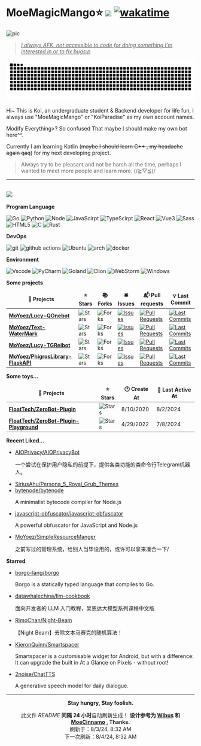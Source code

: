 # MoeMagicMango⭐ ![](https://visitor-badge.laobi.icu/badge?page_id=MoYoez.readme) [![wakatime](https://wakatime.com/badge/user/057b0405-d0cc-4063-99fb-0072ae8088db.svg)](https://wakatime.com/@057b0405-d0cc-4063-99fb-0072ae8088db)

![pic](https://base.lemonkoi.one/img_service/ec43126fgy1go7lc9ta0bj22bc1awkjr.jpg)

> <u>*I always AFK, not accessible to code for doing something I'm interested in or to fix bugs:p*</u>

![meowmeowmeow](https://raw.githubusercontent.com/MoYoez/MoYoez/master/assets/github-contribution-grid-snake.svg)

Hi~ This is Koi, an undergraduate student & Backend  developer for ~~life~~ fun, I always use "MoeMagicMango" or "KoiParadise" as my own account names.

Modify Everything>? So confused That maybe I should make my own bot here^^.

Currently I am learning Kotlin (~~maybe I should learn C++ , my headache again qaq~~) for my next developing project.

> Always try to be pleasant and not be harsh all the time, perhaps I wanted to meet more people and learn more. (/≧▽≦)/
> 
---

<br />
<img src="https://github-readme-stats.vercel.app/api?username=moyoez&show_icons=true&icon_color=0078e7&title_color=0078e7"></a>

<br />

**Program Language**

<p>
  <img alt="Go" src="https://img.shields.io/badge/go-%2300ADD8.svg?style=for-the-badge&logo=go&logoColor=white">
  <img alt="Python" src="https://img.shields.io/badge/python-3670A0?style=for-the-badge&logo=python&logoColor=ffdd54">
  <img alt="Node" src="https://img.shields.io/badge/node.js-6DA55F?style=for-the-badge&logo=node.js&logoColor=white">
  <img alt="JavaScirpt" src="https://img.shields.io/badge/JavaScript-F7DF1E.svg?style=for-the-badge&logo=JavaScript&logoColor=black">
  <img alt="TypeScirpt" src="https://img.shields.io/badge/typescript-%23007ACC.svg?style=for-the-badge&logo=typescript&logoColor=white">
  <img alt="React" src="https://img.shields.io/badge/React-20232A?style=for-the-badge&logo=react&logoColor=61DAFB">
  <img alt="Vue3" src="https://img.shields.io/badge/Vue.js-35495E?style=for-the-badge&logo=vuedotjs&logoColor=4FC08D">
  <img alt="Sass" src="https://img.shields.io/badge/Sass-CC6699.svg?style=for-the-badge&logo=Sass&logoColor=white">
  <img alt="HTML5" src="https://img.shields.io/badge/HTML5-E34F26.svg?style=for-the-badge&logo=HTML5&logoColor=white">
  <img alt="C" src="https://img.shields.io/badge/c-%2300599C.svg?style=for-the-badge&logo=c&logoColor=white">
  <img alt="Rust" src="https://img.shields.io/badge/Rust-000000.svg?style=for-the-badge&logo=Rust&logoColor=white">
  
</p>


**DevOps**

<p>
  <img alt="git" src="https://img.shields.io/badge/git-%23F05033.svg?style=for-the-badge&logo=git&logoColor=white" />
  <img alt="github actions" src="https://img.shields.io/badge/github%20actions-%232671E5.svg?style=for-the-badge&logo=githubactions&logoColor=white" />
  <img alt="Ubuntu" src="https://img.shields.io/badge/Ubuntu-E95420?style=for-the-badge&logo=ubuntu&logoColor=white" />
  <img alt="arch" src="https://img.shields.io/badge/Arch_Linux-1793D1?style=for-the-badge&logo=arch-linux&logoColor=white">
  <img alt="docker" src="https://img.shields.io/badge/Docker-2496ED.svg?style=for-the-badge&logo=Docker&logoColor=white">
</p>

**Environment**

<p>
<img alt="Vscode" src="https://img.shields.io/badge/Visual%20Studio%20Code-0078d7.svg?style=for-the-badge&logo=visual-studio-code&logoColor=white">
<img alt="PyCharm" src="https://img.shields.io/badge/pycharm-143?style=for-the-badge&logo=pycharm&logoColor=black&color=black&labelColor=green">
<img alt="Goland" src="https://img.shields.io/badge/GoLand-0f0f0f?&style=for-the-badge&logo=goland&logoColor=white">
<img alt="Clion" src="https://img.shields.io/badge/CLion-000000?style=for-the-badge&logo=clion&logoColor=white">
<img alt="WebStorm" src="https://img.shields.io/badge/WebStorm-000000?style=for-the-badge&logo=WebStorm&logoColor=white">
<img alt="Windows" src="https://img.shields.io/badge/Windows-0078D6?style=for-the-badge&logo=windows&logoColor=white">
</p>

**Some projects**

<table><thead align=center><tr border: none;><td><b>🎁 Projects</b></td><td><b>⭐ Stars</b></td><td><b>📚 Forks</b></td><td><b>🛎 Issues</b></td><td><b>📬 Pull requests</b></td><td><b>💡 Last Commit</b></td></tr></thead><tbody><tr><td><a href=https://github.com/MoYoez/Lucy-QOnebot><b>MoYoez/Lucy-QOnebot</b></a></td><td><img alt=Stars src="https://img.shields.io/github/stars/MoYoez/Lucy-QOnebot?style=flat-square&labelColor=343b41"></td><td><img alt=Forks src="https://img.shields.io/github/forks/MoYoez/Lucy-QOnebot?style=flat-square&labelColor=343b41"></td><td><a href=https://github.com/MoYoez/Lucy-QOnebot/issues target=_blank><img alt=Issues src="https://img.shields.io/github/issues/MoYoez/Lucy-QOnebot?style=flat-square&labelColor=343b41"></a></td><td><a href=https://github.com/MoYoez/Lucy-QOnebot/pulls target=_blank><img alt="Pull Requests"src="https://img.shields.io/github/issues-pr/MoYoez/Lucy-QOnebot?style=flat-square&labelColor=343b41"></a></td><td><a href=https://github.com/MoYoez/Lucy-QOnebot/commits target=_blank><img alt="Last Commits"src="https://img.shields.io/github/last-commit/MoYoez/Lucy-QOnebot?style=flat-square&labelColor=343b41"></a></td></tr><tr><td><a href=https://github.com/MoYoez/Text-WaterMark><b>MoYoez/Text-WaterMark</b></a></td><td><img alt=Stars src="https://img.shields.io/github/stars/MoYoez/Text-WaterMark?style=flat-square&labelColor=343b41"></td><td><img alt=Forks src="https://img.shields.io/github/forks/MoYoez/Text-WaterMark?style=flat-square&labelColor=343b41"></td><td><a href=https://github.com/MoYoez/Text-WaterMark/issues target=_blank><img alt=Issues src="https://img.shields.io/github/issues/MoYoez/Text-WaterMark?style=flat-square&labelColor=343b41"></a></td><td><a href=https://github.com/MoYoez/Text-WaterMark/pulls target=_blank><img alt="Pull Requests"src="https://img.shields.io/github/issues-pr/MoYoez/Text-WaterMark?style=flat-square&labelColor=343b41"></a></td><td><a href=https://github.com/MoYoez/Text-WaterMark/commits target=_blank><img alt="Last Commits"src="https://img.shields.io/github/last-commit/MoYoez/Text-WaterMark?style=flat-square&labelColor=343b41"></a></td></tr><tr><td><a href=https://github.com/MoYoez/Lucy-TGReibot><b>MoYoez/Lucy-TGReibot</b></a></td><td><img alt=Stars src="https://img.shields.io/github/stars/MoYoez/Lucy-TGReibot?style=flat-square&labelColor=343b41"></td><td><img alt=Forks src="https://img.shields.io/github/forks/MoYoez/Lucy-TGReibot?style=flat-square&labelColor=343b41"></td><td><a href=https://github.com/MoYoez/Lucy-TGReibot/issues target=_blank><img alt=Issues src="https://img.shields.io/github/issues/MoYoez/Lucy-TGReibot?style=flat-square&labelColor=343b41"></a></td><td><a href=https://github.com/MoYoez/Lucy-TGReibot/pulls target=_blank><img alt="Pull Requests"src="https://img.shields.io/github/issues-pr/MoYoez/Lucy-TGReibot?style=flat-square&labelColor=343b41"></a></td><td><a href=https://github.com/MoYoez/Lucy-TGReibot/commits target=_blank><img alt="Last Commits"src="https://img.shields.io/github/last-commit/MoYoez/Lucy-TGReibot?style=flat-square&labelColor=343b41"></a></td></tr><tr><td><a href=https://github.com/MoYoez/PhigrosLibrary-FlaskAPI><b>MoYoez/PhigrosLibrary-FlaskAPI</b></a></td><td><img alt=Stars src="https://img.shields.io/github/stars/MoYoez/PhigrosLibrary-FlaskAPI?style=flat-square&labelColor=343b41"></td><td><img alt=Forks src="https://img.shields.io/github/forks/MoYoez/PhigrosLibrary-FlaskAPI?style=flat-square&labelColor=343b41"></td><td><a href=https://github.com/MoYoez/PhigrosLibrary-FlaskAPI/issues target=_blank><img alt=Issues src="https://img.shields.io/github/issues/MoYoez/PhigrosLibrary-FlaskAPI?style=flat-square&labelColor=343b41"></a></td><td><a href=https://github.com/MoYoez/PhigrosLibrary-FlaskAPI/pulls target=_blank><img alt="Pull Requests"src="https://img.shields.io/github/issues-pr/MoYoez/PhigrosLibrary-FlaskAPI?style=flat-square&labelColor=343b41"></a></td><td><a href=https://github.com/MoYoez/PhigrosLibrary-FlaskAPI/commits target=_blank><img alt="Last Commits"src="https://img.shields.io/github/last-commit/MoYoez/PhigrosLibrary-FlaskAPI?style=flat-square&labelColor=343b41"></a></td></tr></tbody></table>

**Some toys...**

<table><thead align=center><tr border: none;><td><b>🎁 Projects</b></td><td><b>⭐ Stars</b></td><td><b>🕐 Create At</b></td><td><b>📅 Last Active At</b></td></tr></thead><tbody><tr><td><a href=https://github.com/FloatTech/ZeroBot-Plugin target=_blank><b>FloatTech/ZeroBot-Plugin</b></a></td><td><img alt=Stars src="https://img.shields.io/github/stars/FloatTech/ZeroBot-Plugin?style=flat-square&labelColor=343b41"></td><td>8/10/2020</td><td>8/2/2024</td></tr><tr><td><a href=https://github.com/FloatTech/ZeroBot-Plugin-Playground target=_blank><b>FloatTech/ZeroBot-Plugin-Playground</b></a></td><td><img alt=Stars src="https://img.shields.io/github/stars/FloatTech/ZeroBot-Plugin-Playground?style=flat-square&labelColor=343b41"></td><td>4/29/2022</td><td>7/8/2024</td></tr></tbody></table>

<!--
**最近写了...**
recent_posts_inject
-->

**Recent Liked...**

<ul><li><a href=https://github.com/AIOPrivacy/AIOPrivacyBot>AIOPrivacy/AIOPrivacyBot</a><p>一个尝试在保护用户隐私的前提下，提供各类功能的类命令行Telegram机器人。</p></li><li><a href=https://github.com/SiriusAhu/Persona_5_Royal_Grub_Themes>SiriusAhu/Persona_5_Royal_Grub_Themes</a></li><li><a href=https://github.com/bytenode/bytenode>bytenode/bytenode</a><p>A minimalist bytecode compiler for Node.js</p></li><li><a href=https://github.com/javascript-obfuscator/javascript-obfuscator>javascript-obfuscator/javascript-obfuscator</a><p>A powerful obfuscator for JavaScript and Node.js</p></li><li><a href=https://github.com/MoYoez/SimpleResourceManger>MoYoez/SimpleResourceManger</a><p>之前写过的管理系统，给别人当毕设用的，或许可以拿来凑合一下/</p></li></ul>

**Starred**

<ul><li><a href=https://github.com/borgo-lang/borgo>borgo-lang/borgo</a><p>Borgo is a statically typed language that compiles to Go.</p></li><li><a href=https://github.com/datawhalechina/llm-cookbook>datawhalechina/llm-cookbook</a><p>面向开发者的 LLM 入门教程，吴恩达大模型系列课程中文版</p></li><li><a href=https://github.com/RimoChan/Night-Beam>RimoChan/Night-Beam</a><p>【Night Beam】去除文本马赛克的随机算法！</p></li><li><a href=https://github.com/KieronQuinn/Smartspacer>KieronQuinn/Smartspacer</a><p>Smartspacer is a customisable widget for Android, but with a difference: It can upgrade the built in At a Glance on Pixels - without root!</p></li><li><a href=https://github.com/2noise/ChatTTS>2noise/ChatTTS</a><p>A generative speech model for daily dialogue.</p></li></ul>

------------

<p align=center><strong> Stay hungry, Stay foolish. </strong></p>
<p align=center>此文件 <i>README</i> <b>间隔 24 小时</b>自动刷新生成！ <b>设计参考为 <a href=https://github.com/wibus-wee>Wibus</a> 和 <a href=https://github.com/MoeCinnamo>MoeCinnamo</a> , Thanks.</b><br>刷新于：8/3/24, 8:32 AM<br>下一次刷新：8/4/24, 8:32 AM</p>
